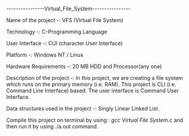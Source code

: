 ----------------Virtual_File_System----------------

Name of the project -: VFS (Virtual File System)

Technology -: C-Programming Language

User Interface -: CUI (character User Interface)

Platform -: Windows NT / Linux

Hardware Requirements -: 20 MB HDD and Processor(any one)

Description of the project -: In this project, we are creating a file system which runs on the primary memory (i.e. RAM). This project is CLI (i.e. Command Line Interface) based. The user interface is Command User Interface.

Data structures used in the project -: Singly Linear Linked List.

Compile this project on terminal by using : *gcc Virtual File System.c*
and then run it by using ./a.out command.
